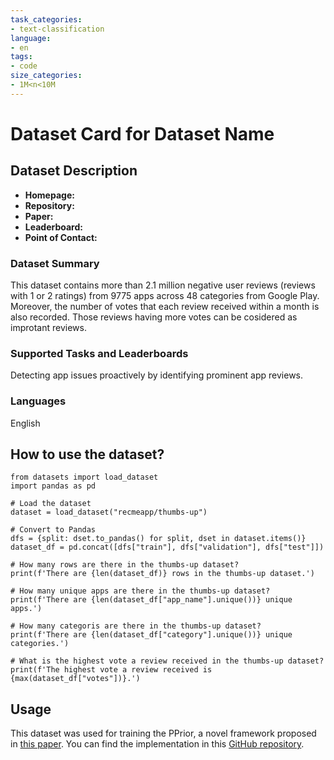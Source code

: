```yaml
---
task_categories:
- text-classification
language:
- en
tags:
- code
size_categories:
- 1M<n<10M
---
```

# Dataset Card for Dataset Name

## Dataset Description

- **Homepage:** 
- **Repository:** 
- **Paper:** 
- **Leaderboard:** 
- **Point of Contact:** 

### Dataset Summary

This dataset contains more than 2.1 million negative user reviews (reviews with 1 or 2 ratings) from 9775 apps across 48 categories from Google Play. Moreover, the number of votes that each review received within a month is also recorded. Those reviews having more votes can be cosidered as improtant reviews.

### Supported Tasks and Leaderboards

Detecting app issues proactively by identifying prominent app reviews.

### Languages

English

## How to use the dataset?
```
from datasets import load_dataset
import pandas as pd

# Load the dataset
dataset = load_dataset("recmeapp/thumbs-up")

# Convert to Pandas
dfs = {split: dset.to_pandas() for split, dset in dataset.items()}
dataset_df = pd.concat([dfs["train"], dfs["validation"], dfs["test"]])

# How many rows are there in the thumbs-up dataset?
print(f'There are {len(dataset_df)} rows in the thumbs-up dataset.')

# How many unique apps are there in the thumbs-up dataset?
print(f'There are {len(dataset_df["app_name"].unique())} unique apps.')

# How many categoris are there in the thumbs-up dataset?
print(f'There are {len(dataset_df["category"].unique())} unique categories.')

# What is the highest vote a review received in the thumbs-up dataset?
print(f'The highest vote a review received is {max(dataset_df["votes"])}.')
```

## Usage
This dataset was used for training the PPrior, a novel framework proposed in [this paper](https://ieeexplore.ieee.org/abstract/document/10020586). You can find the implementation in this [GitHub repository](https://github.com/MultifacetedNLP/PPrior).